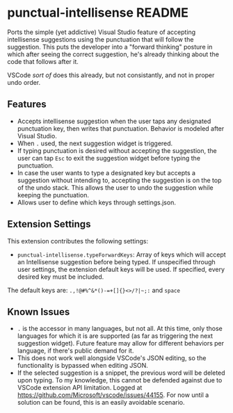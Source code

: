 # punctual-intellisense README

Ports the simple (yet addictive) Visual Studio feature of accepting intellisense suggestions using the punctuation that will follow the suggestion. This puts the developer into a "forward thinking" posture in which after seeing the correct suggestion, he's already thinking about the code that follows after it.

VSCode *sort of* does this already, but not consistantly, and not in proper undo order.

## Features

* Accepts intellisense suggestion when the user taps any designated punctuation key, then writes that punctuation. Behavior is modeled after Visual Studio.
* When `.` used, the next suggestion widget is triggered.
* If typing punctuation is desired without accepting the suggestion, the user can tap `Esc` to exit the suggestion widget before typing the punctuation.
* In case the user wants to type a designated key but accepts a suggestion without intending to, accepting the suggestion is on the top of the undo stack. This allows the user to undo the suggestion while keeping the punctuation.
* Allows user to define which keys through settings.json.


<!-- For example if there is an image subfolder under your extension project workspace:

\!\[feature X\]\(images/feature-x.png\)

> Tip: Many popular extensions utilize animations. This is an excellent way to show off your extension! We recommend short, focused animations that are easy to follow. -->

## Extension Settings

This extension contributes the following settings:

* `punctual-intellisense.typeForwardKeys`: Array of keys which will accept an Intellisense suggestion before being typed. If unspecified through user settings, the extension default keys will be used. If specified, every desired key must be included.

The default keys are: `.,!@#%^&*()-=+[]{}<>/?|~;:` and `space`

## Known Issues

* `.` is the accessor in many languages, but not all. At this time, only those languages for which it is are supported (as far as triggering the next suggestion widget). Future feature may allow for different behaviors per language, if there's public demand for it.
* This does not work well alongside VSCode's JSON editing, so the functionality is bypassed when editing JSON.
* If the selected suggestion is a snippet, the previous word will be deleted upon typing. To my knowledge, this cannot be defended against due to VSCode extension API limitation. Logged at https://github.com/Microsoft/vscode/issues/44155. For now until a solution can be found, this is an easily avoidable scenario.

<!-- ## Release Notes

### 1.0.0

Initial release of ...

-----------------------------------------------------------------------------------------------------------

## Working with Markdown

**Note:** You can author your README using Visual Studio Code.  Here are some useful editor keyboard shortcuts:

* Split the editor (`Cmd+\` on OSX or `Ctrl+\` on Windows and Linux)
* Toggle preview (`Shift+CMD+V` on OSX or `Shift+Ctrl+V` on Windows and Linux)
* Press `Ctrl+Space` (Windows, Linux) or `Cmd+Space` (OSX) to see a list of Markdown snippets

### For more information

* [Visual Studio Code's Markdown Support](http://code.visualstudio.com/docs/languages/markdown)
* [Markdown Syntax Reference](https://help.github.com/articles/markdown-basics/)